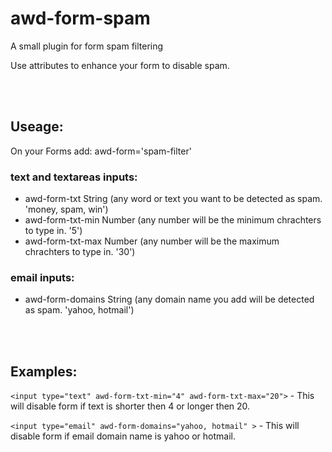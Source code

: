 # awd-form-spam
A small plugin for form spam filtering

Use attributes to enhance your form to disable spam.

<br><br>
## Useage:
On your Forms add: awd-form='spam-filter'

### text and textareas inputs:
- awd-form-txt String (any word or text you want to be detected as spam. 'money, spam, win')
- awd-form-txt-min Number (any number will be the minimum chrachters to type in. '5')
- awd-form-txt-max Number (any number will be the maximum chrachters to type in. '30')

### email inputs:
- awd-form-domains String (any domain name you add will be detected as spam. 'yahoo, hotmail')

<br><br>
## Examples:

```<input type="text" awd-form-txt-min="4" awd-form-txt-max="20">``` - This will disable form if text is shorter then 4 or longer then 20.

```<input type="email" awd-form-domains="yahoo, hotmail" >``` - This will disable form if email domain name is yahoo or hotmail.
